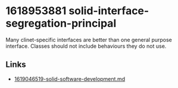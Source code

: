 # 1618953881 solid-interface-segregation-principal

Many clinet-specific interfaces are better than one general purpose interface. Classes should not include behaviours they do not use.


## Links
- [1619046519-solid-software-development.md](1619046519-solid-software-development.md)
